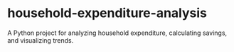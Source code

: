 # household-expenditure-analysis
A Python project for analyzing household expenditure, calculating savings, and visualizing trends.
